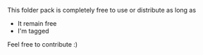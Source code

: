 This folder pack is completely free to use or distribute as long as
- It remain free
- I'm tagged 

Feel free to contribute :)
